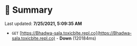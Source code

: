 # 📖 Summary
Last updated: **7/25/2021, 5:09:35 AM**

- `GET` [https://Bhadwa-sala.toxicblte.repl.co](https://Bhadwa-sala.toxicblte.repl.co) - **Down** (120184ms)
